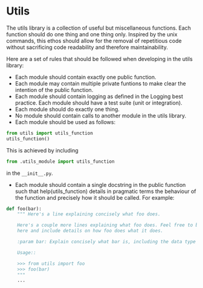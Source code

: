 # Utils

The utils library is a collection of useful but miscellaneous functions. Each function should do one thing and one thing only. Inspired by the unix commands, this ethos should allow for the removal of repetitious code without sacrificing code readability and therefore maintainability.

Here are a set of rules that should be followed when developing in the utils library:

* Each module should contain exactly one public function.
* Each module may contain multiple private funtions to make clear the intention of the public function.
* Each module should contain logging as defined in the Logging best practice.  Each module should have a test suite (unit or integration).
* Each module should do exactly one thing.
* No module should contain calls to another module in the utils library.
* Each module should be used as follows:
```python
from utils import utils_function
utils_function()
```
This is achieved by including 
```python
from .utils_module import utils_function
``` 
in the ```__init__.py```.

* Each module should contain a single docstring in the public function such that help(utils_function) details in pragmatic terms the behaviour of the function and precisely how it should be called. For example:
```python
def foo(bar):
    """ Here's a line explaining concisely what foo does.

    Here's a couple more lines explaining what foo does. Feel free to be a little more verbose 
    here and include details on how foo does what it does.

    :param bar: Explain concisely what bar is, including the data type if it isn't obvious.

    Usage::

    >>> from utils import foo
    >>> foo(bar)
    """
    ...
```
